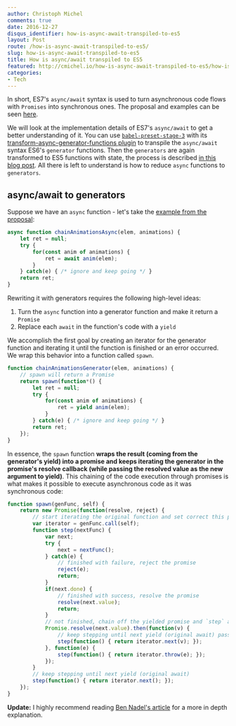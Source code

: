 ```yaml
---
author: Christoph Michel
comments: true
date: 2016-12-27
disqus_identifier: how-is-async-await-transpiled-to-es5
layout: Post
route: /how-is-async-await-transpiled-to-es5/
slug: how-is-async-await-transpiled-to-es5
title: How is async/await transpiled to ES5
featured: http://cmichel.io/how-is-async-await-transpiled-to-es5/how-is-async-await-transpiled.png
categories:
- Tech
---
```


In short, ES7's `async/await` syntax is used to turn asynchronous code flows with `Promises` into synchronous ones.
The proposal and examples can be seen [here](https://tc39.github.io/ecmascript-asyncawait/).

We will look at the implementation details of ES7's `async/await` to get a better understanding of it.
You can use [`babel-preset-stage-3`](https://babeljs.io/docs/plugins/preset-stage-3/) with its [transform-async-generator-functions plugin](https://babeljs.io/docs/plugins/transform-async-generator-functions/) to transpile the `async/await` syntax ES6's `generator` functions.
Then the `generators` are again transformed to ES5 functions with state, the process is described [in this blog post](http://cmichel.io/how-are-generators-transpiled-to-es5/).
All there is left to understand is how to reduce `async` functions to `generators`.

## async/await to generators
Suppose we have an `async` function - let's take the [example from the proposal](https://tc39.github.io/ecmascript-asyncawait/):

```javascript
async function chainAnimationsAsync(elem, animations) {
    let ret = null;
    try {
        for(const anim of animations) {
            ret = await anim(elem);
        }
    } catch(e) { /* ignore and keep going */ }
    return ret;
}
```

Rewriting it with generators requires the following high-level ideas:
1. Turn the `async` function into a generator function and make it return a `Promise`
2. Replace each `await` in the function's code with a `yield`

We accomplish the first goal by creating an iterator for the generator function
and iterating it until the function is finished or an error occurred.
We wrap this behavior into a function called `spawn`.

```javascript
function chainAnimationsGenerator(elem, animations) {
    // spawn will return a Promise
    return spawn(function*() {
        let ret = null;
        try {
            for(const anim of animations) {
                ret = yield anim(elem);
            }
        } catch(e) { /* ignore and keep going */ }
        return ret;
    });
}
```

In essence, the `spawn` function **wraps the result (coming from the generator's yield) into a promise and keeps iterating the generator in the promise's resolve callback (while passing the resolved value as the new argument to yield)**. This chaining of the code execution through promises is what makes it possible to execute asynchronous code as it was synchronous code:

```javascript
function spawn(genFunc, self) {
    return new Promise(function(resolve, reject) {
        // start iterating the original function and set correct this pointer
        var iterator = genFunc.call(self);  
        function step(nextFunc) {
            var next;
            try {
                next = nextFunc();
            } catch(e) {
                // finished with failure, reject the promise
                reject(e);
                return;
            }
            if(next.done) {
                // finished with success, resolve the promise
                resolve(next.value);
                return;
            }
            // not finished, chain off the yielded promise and `step` again
            Promise.resolve(next.value).then(function(v) {
                // keep stepping until next yield (original await) passing new value to yield
                step(function() { return iterator.next(v); });
            }, function(e) {
                step(function() { return iterator.throw(e); });
            });
        }
        // keep stepping until next yield (original await)
        step(function() { return iterator.next(); });
    });
}
```

**Update:**
I highly recommend reading [Ben Nadel's article](https://www.bennadel.com/blog/3123-using-es6-generators-and-yield-to-implement-asynchronous-workflows-in-javascript.htm) for a more in depth explanation.
